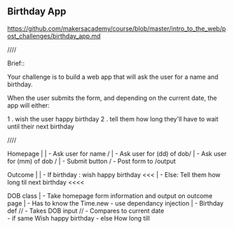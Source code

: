## Birthday App ## 

https://github.com/makersacademy/course/blob/master/intro_to_the_web/post_challenges/birthday_app.md


////

Brief:: 

Your challenge is to build a web app that will ask the user for a name and birthday.

When the user submits the form, and depending on the current date, the app will either:

1 . wish the user happy birthday
2 . tell them how long they'll have to wait until their next birthday

////

Homepage    | 
            | - Ask user for name /
            | - Ask user for (dd) of dob/
            |  - Ask user for (mm) of dob /
            |  - Submit button /
              - Post form to /output 
              

Outcome     | 
            |  - If birthday : wish happy birthday <<<
            |  - Else: Tell them how long til next birthday <<<<

DOB class  | - Take homepage form information and output on outcome page 
           | - Has to know the Time.new - use dependancy injection 
           | - Birthday def //
                          - Takes DOB input // 
                          - Compares to current date  
                          - if same 
                              Wish happy birthday 
                          - else 
                              How long till 